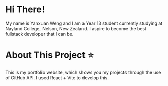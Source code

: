 # Hi There!

My name is Yanxuan Weng and I am a Year 13 student currently studying at Nayland College, Nelson, New Zealand.
I aspire to become the best fullstack developer that I can be.

# About This Project :star:

This is my portfolio website, which shows you my projects through the use of GitHub API. I used React + Vite to develop this.
